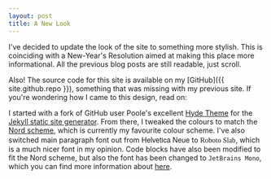 ```yaml
---
layout: post
title: A New Look
---
```


I've decided to update the look of the site to something more stylish. This is coinciding with a New-Year's Resolution aimed at making this place more informational. All the previous blog posts are still readable, just scroll.

Also! The source code for this site is available on my [GitHub]({{ site.github.repo }}), something that was missing with my previous site. If you're wondering how I came to this design, read on:

I started with a fork of GitHub user Poole's excellent [Hyde Theme](https://github.com/poole/hyde) for the [Jekyll static site generator](https://jekyllrb.com/). From there, I tweaked the colours to match the [Nord scheme](https://www.nordtheme.com/), which is currently my favourite colour scheme. I've also switched main paragraph font out from <span style="font-family: 'Helvetica Neue', sans-serif;">Helvetica Neue</span> to <span style="font-family: 'Roboto Slab', serif;">Roboto Slab</span>, which is a much nicer font in my opinion. Code blocks have also been modified to fit the Nord scheme, but also the font has been changed to `JetBrains Mono`, which you can find more information about [here](https://www.jetbrains.com/lp/mono/).

